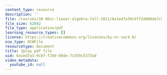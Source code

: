 ```yaml
---
content_type: resource
description: ''
file: /courses/18-06sc-linear-algebra-fall-2011/6a1ed7a39cbff2dd88de7c559c5373ad_MsIvs_6vC38.pdf
file_size: 62042
file_type: application/pdf
learning_resource_types: []
license: https://creativecommons.org/licenses/by-nc-sa/4.0/
ocw_type: OCWFile
resourcetype: Document
title: 3play pdf file
uid: 6a1ed7a3-9cbf-f2dd-88de-7c559c5373ad
video_metadata:
  youtube_id: null
---
```

